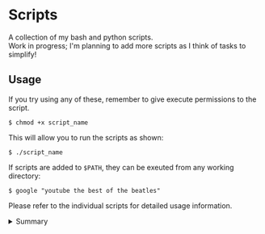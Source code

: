 # Scripts

A collection of my bash and python scripts.  
Work in progress; I'm planning to add more scripts as I think of tasks to simplify!

## Usage

If you try using any of these, remember to give execute permissions to the script.

    $ chmod +x script_name

This will allow you to run the scripts as shown:

    $ ./script_name

If scripts are added to `$PATH`, they can be exeuted from any working directory:

    $ google "youtube the best of the beatles"

Please refer to the individual scripts for detailed usage information.

<details>
<summary>Summary</summary>

| Script               | Description                                                                        |
| -------------------- | ---------------------------------------------------------------------------------- |
| ./hackerrank/        | Solutions to selected Linux Shell questions from HackerRank.                       |
| ./check-sudo-group   | List all the sudoers (with root privileges) on the system.                         |
| ./crc                | Cyclic Redundancy Check problem solver.                                            |
| ./encrypt-pdf        | Encrypt a given PDF file with a password.                                          |
| ./github             | Open GitHub for repository in current working directory.                           |
| ./google             | Google search in the command line.                                                 |
| ./hamming            | 11-bit Hamming Code problem solver.                                                |
| ./install-conda      | Installs conda on macOS or Linux.                                                  |
| ./java-format        | Use the google java formatter to format java code in-place                         |
| ./lx                 | Format LaTeX file, convert to PDF and trash auxiliary files.                       |
| ./merge-json         | Merge all JSON files in the specified directory.                                   |
| ./merge-pdf          | Merge mutliple PDF files into a single file.                                       |
| ./mkfile             | Create a new file in a new directory at the same time.                             |
| ./path               | Pretty print the `$PATH` variable.                                                 |
| ./remove-extensions  | Remove file extensions from all files in the specified directory.                  |
| ./remove-pages       | Remove specified pages from a given PDF file.                                      |
| ./rename-files       | Rename files to replace spaces with underscores, and change to lower case.         |
| ./rest-client        | Run HTTP request files with curl.                                                  |
| ./run-py-java        | Run all python/java files in a specified directory.                                |
| ./setup-coc-nvim     | Install coc.nvim extensions                                                        |
| ./sort-json          | Sort a JSON file (lexicographically) in-place (including any nested objects).      |
| ./system-setup-linux | Install system dependencies (+ vim plugins' dependencies) on a fresh Linux system. |
| ./system-setup-mac   | Setup macOS.                                                                       |
| ./update-submodule   | Update changes in a given submodule.                                               |
| ./youtube            | Download a YouTube video (mp4) or audio file (mp3).                                |

</details>
